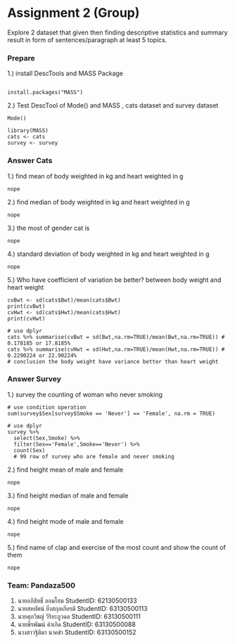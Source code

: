 # Assignment 2 (Group)

Explore 2 dataset that given then finding descriptive statistics and summary result in form of sentences/paragraph at least 5 topics.

### Prepare

1.) install DescTools and MASS Package

```{R}

install.packages("MASS")
```

2.) Test DescTool of Mode() and MASS , cats dataset and survey dataset

```{R}
Mode()

library(MASS)
cats <- cats
survey <- survey
```

### Answer Cats

1.) find mean of body weighted in kg and heart weighted in g

```{R}
nope
```

2.) find median of body weighted in kg and heart weighted in g

```{R}
nope
```

3.) the most of gender cat is 

```{R}
nope
```

4.) standard deviation of body weighted in kg and heart weighted in g

```{R}
nope
```

5.) Who have coefficient of variation be better? between body weight and heart weight

```{R}
cvBwt <- sd(cats$Bwt)/mean(cats$Bwt)
print(cvBwt)
cvHwt <- sd(cats$Hwt)/mean(cats$Hwt) 
print(cvHwt)

# use dplyr
cats %>% summarise(cvBwt = sd(Bwt,na.rm=TRUE)/mean(Bwt,na.rm=TRUE)) # 0.178185 or 17.8185%
cats %>% summarise(cvHwt = sd(Hwt,na.rm=TRUE)/mean(Hwt,na.rm=TRUE)) # 0.2290224 or 22.90224%
# conclusion the body weight have variance better than heart weight
```

### Answer Survey

1.) survey the counting of woman who never smoking

```{R}
# use condition operation
sum(survey$Sex[survey$Smoke == 'Never'] == 'Female', na.rm = TRUE)

# use dplyr
survey %>%
  select(Sex,Smoke) %>%
  filter(Sex=='Female',Smoke=='Never') %>%
  count(Sex)
  # 99 row of survey who are female and never smoking
```

2.) find height mean of male and female

```{R}
nope
```

3.) find height median of male and female

```{R}
nope
```

4.) find height mode of male and female

```{R}
nope
```

5.) find name of clap and exercise of the most count and show the count of them

```{R}
nope
```

### Team: Pandaza500

1. นายอภิสิทธิ์ ลอมโฮม StudentID: 62130500133
2. นายสหทัศน์​ ยิ่งสกุล​เกียรติ​ StudentID: 63130500113
3. นายศุภวิชญ์ วิริยะภูวดล StudentID: 63130500111
4. นายพีรพัฒน์ ค้าเกิด StudentID: 63130500088
5. นางสาวฐิติมา นาคขำ StudentID: 63130500152
